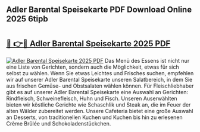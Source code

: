 ## Adler Barental Speisekarte PDF Download Online 2025 6tipb

# <h2><a href="http://gcbka3.nevu.top/?p=Adler+Barental+Speisekarte">🔗 👉🔴 Adler Barental Speisekarte 2025 PDF</a></h2>

[![Adler Barental Speisekarte 2025 PDF](https://i.imgur.com/dBaPXMq.png)](http://gcbka3.nevu.top/?p=Adler+Barental+Speisekarte)
Das Menü des Essens ist nicht nur eine Liste von Gerichten, sondern auch die Möglichkeit, etwas für sich selbst zu wählen. Wenn Sie etwas Leichtes und Frisches suchen, empfehlen wir auf unserer Adler Barental Speisekarte unseren Salatbereich, in dem Sie aus frischen Gemüse- und Obstsalaten wählen können. Für Fleischliebhaber gibt es auf unserer Adler Barental Speisekarte eine Auswahl an Gerichten: Rindfleisch, Schweinefleisch, Huhn und Fisch. Unseren Auserwählten bieten wir köstliche Gerichte wie Schaschlik und Steak an, die im Feuer der alten Wälder zubereitet werden. Unsere Cafeteria bietet eine große Auswahl an Desserts, von traditionellen Kuchen und Kuchen bis hin zu erlesenen Crème Brûlée und Schokoladenstückchen.
